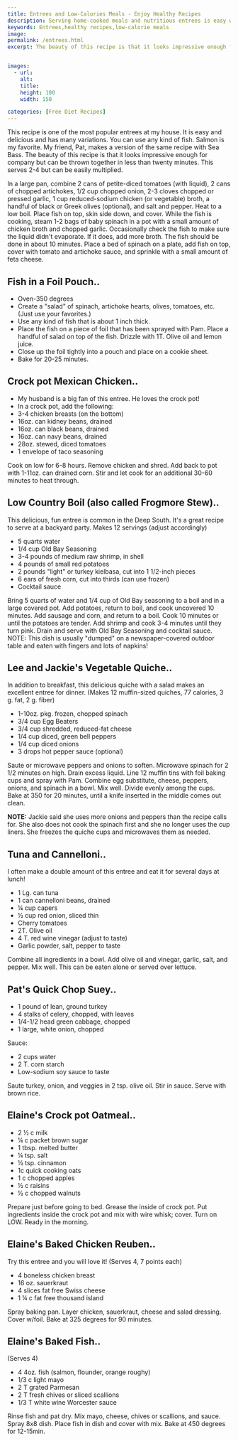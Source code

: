 ```yaml
---
title: Entrees and Low-Calories Meals - Enjoy Healthy Recipes
description: Serving home-cooked meals and nutritious entrees is easy when you have healthy recipes that are not only quick to prepare, but good for you.
keywords: Entrees,healthy recipes,low-calorie meals
image: 
permalink: /entrees.html
excerpt: The beauty of this recipe is that it looks impressive enough for company but can be thrown together in less than twenty minutes. This serves 2-4 but can be easily multiplied.


images:
  - url: 
    alt: 
    title: 
    height: 100
    width: 150

categories: [Free Diet Recipes]
---
```


This recipe is one of the most popular entrees at my house. It is easy and delicious and has many variations. You can use any kind of fish. Salmon is my favorite. My friend, Pat, makes a version of the same recipe with Sea Bass. The beauty of this recipe is that it looks impressive enough for company but can be thrown together in less than twenty minutes. This serves 2-4 but can be easily multiplied.

In a large pan, combine 2 cans of petite-diced tomatoes (with liquid), 2 cans of chopped artichokes, 1/2 cup chopped onion, 2-3 cloves chopped or pressed garlic, 1 cup reduced-sodium chicken (or vegetable) broth, a handful of black or Greek olives (optional), and salt and pepper. Heat to a low boil. Place fish on top, skin side down, and cover. While the fish is cooking, steam 1-2 bags of baby spinach in a pot with a small amount of chicken broth and chopped garlic. Occasionally check the fish to make sure the liquid didn't evaporate. If it does, add more broth. The fish should be done in about 10 minutes. Place a bed of spinach on a plate, add fish on top, cover with tomato and artichoke sauce, and sprinkle with a small amount of feta cheese.

## Fish in a Foil Pouch..

* Oven-350 degrees
* Create a "salad" of spinach, artichoke hearts, olives, tomatoes, etc. (Just use your favorites.) 
* Use any kind of fish that is about 1 inch thick.  
* Place the fish on a piece of foil that has been sprayed with Pam.  Place a handful of salad on top of the fish.  Drizzle with 1T. Olive oil and lemon juice.
* Close up the foil tightly into a pouch and place on a cookie sheet.
* Bake for 20-25 minutes.

## Crock pot Mexican Chicken..

* My husband is a big fan of this entree. He loves the crock pot!
* In a crock pot, add the following:
* 3-4 chicken breasts (on the bottom)
* 16oz. can kidney beans, drained
* 16oz. can black beans, drained
* 16oz. can navy beans, drained
* 28oz. stewed, diced tomatoes
* 1 envelope of taco seasoning

Cook on low for 6-8 hours. Remove chicken and shred. Add back to pot with 1-11oz. can drained corn. Stir and let cook for an additional 30-60 minutes to heat through.

## Low Country Boil (also called Frogmore Stew)..

This delicious, fun entree is common in the Deep South. It's a great recipe to serve at a backyard party. Makes 12 servings (adjust accordingly)

* 5 quarts water
* 1/4 cup Old Bay Seasoning
* 3-4 pounds of medium raw shrimp, in shell
* 4 pounds of small red potatoes
* 2 pounds "light" or turkey kielbasa, cut into 1 1/2-inch pieces
* 6 ears of fresh corn, cut into thirds (can use frozen)
* Cocktail sauce

Bring 5 quarts of water and 1/4 cup of Old Bay seasoning to a boil and in a large covered pot. Add potatoes, return to boil, and cook uncovered 10 minutes. Add sausage and corn, and return to a boil. Cook 10 minutes or until the potatoes are tender. Add shrimp and cook 3-4 minutes until they turn pink. Drain and serve with Old Bay Seasoning and cocktail sauce. NOTE: This dish is usually "dumped" on a newspaper-covered outdoor table and eaten with fingers and lots of napkins!

## Lee and Jackie's Vegetable Quiche..
In addition to breakfast, this delicious quiche with a salad makes an excellent entree for dinner. (Makes 12 muffin-sized quiches, 77 calories, 3 g. fat, 2 g. fiber)

* 1-10oz. pkg. frozen, chopped spinach
* 3/4 cup Egg Beaters
* 3/4 cup shredded, reduced-fat cheese
* 1/4 cup diced, green bell peppers
* 1/4 cup diced onions
* 3 drops hot pepper sauce (optional)

Saute or microwave peppers and onions to soften. Microwave spinach for 2 1/2 minutes on high. Drain excess liquid. Line 12 muffin tins with foil baking cups and spray with Pam. Combine egg substitute, cheese, peppers, onions, and spinach in a bowl. Mix well. Divide evenly among the cups. Bake at 350 for 20 minutes, until a knife inserted in the middle comes out clean.

__NOTE:__ Jackie said she uses more onions and peppers than the recipe calls for. She also does not cook the spinach first and she no longer uses the cup liners. She freezes the quiche cups and microwaves them as needed.

## Tuna and Cannelloni..

I often make a double amount of this entree and eat it for several days at lunch!

* 1 Lg. can tuna
* 1 can cannelloni beans, drained
* ¼ cup capers
* ½ cup red onion, sliced thin
* Cherry tomatoes
* 2T. Olive oil
* 4 T. red wine vinegar (adjust to taste)
* Garlic powder, salt, pepper to taste 

Combine all ingredients in a bowl. Add olive oil and vinegar, garlic, salt, and pepper. Mix well. This can be eaten alone or served over lettuce.

## Pat's Quick Chop Suey..

* 1 pound of lean, ground turkey
* 4 stalks of celery, chopped, with leaves
* 1/4-1/2 head green cabbage, chopped
* 1 large, white onion, chopped

Sauce:

* 2 cups water
* 2 T. corn starch
* Low-sodium soy sauce to taste

Saute turkey, onion, and veggies in 2 tsp. olive oil. Stir in sauce. Serve with brown rice.

## Elaine's Crock pot Oatmeal..

* 2 ½ c milk
* ¼ c packet brown sugar
* 1 tbsp. melted butter
* ¼ tsp. salt
* ½ tsp. cinnamon
* 1c quick cooking oats
* 1 c chopped apples
* ½ c raisins
* ½ c chopped walnuts

Prepare just before going to bed. Grease the inside of crock pot. Put ingredients inside the crock pot and mix with wire whisk; cover. Turn on LOW. Ready in the morning.

## Elaine's Baked Chicken Reuben..

Try this entree and you will love it! (Serves 4, 7 points each)

* 4 boneless chicken breast
* 16 oz. sauerkraut
* 4 slices fat free Swiss cheese
* 1 ¼ c fat free thousand island

Spray baking pan. Layer chicken, sauerkraut, cheese and salad dressing. Cover w/foil. Bake at 325 degrees for 90 minutes.

## Elaine's Baked Fish..

(Serves 4)

* 4  4oz. fish (salmon, flounder, orange roughy)
* 1/3 c light mayo
* 2 T grated Parmesan
* 2 T fresh chives or sliced scallions
* 1/3 T white wine Worcester sauce

Rinse fish and pat dry. Mix mayo, cheese, chives or scallions, and sauce. Spray 8x8 dish. Place fish in dish and cover with mix. Bake at 450 degrees for 12-15min.